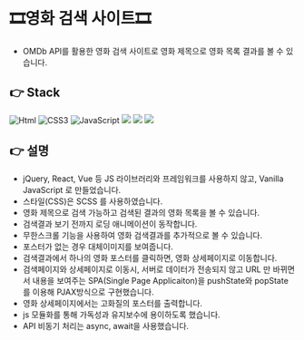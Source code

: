 # 🎞️영화 검색 사이트🎞️
* OMDb API를 활용한 영화 검색 사이트로 영화 제목으로 영화 목록 결과를 볼 수 있습니다.

## 👉 Stack

<img alt="Html" src ="https://img.shields.io/badge/HTML-E34F26.svg?&style=for-the-badge&logo=HTML5&logoColor=white"/> <img alt="CSS3" src ="https://img.shields.io/badge/CSS3-FF9933.svg?&style=for-the-badge&logo=CSS3&logoColor=white"/> <img alt="JavaScript" src ="https://img.shields.io/badge/JavaScript-F7DF1E.svg?&style=for-the-badge&logo=JavaScript&logoColor=white"/> <img src="https://img.shields.io/badge/npm-CB3837?style=for-the-badge&logo=npm&logoColor=white"> <img src="https://img.shields.io/badge/sass-CC6699?style=for-the-badge&logo=sass&logoColor=white"> <img src="https://img.shields.io/badge/netlify-00C7B7?style=for-the-badge&logo=netlify&logoColor=white">


## 👉 설명
- jQuery, React, Vue 등 JS 라이브러리와 프레임워크를 사용하지 않고, Vanilla JavaScript 로 만들었습니다.
- 스타일(CSS)은 SCSS 를 사용하였습니다.
- 영화 제목으로 검색 가능하고 검색된 결과의 영화 목록을 볼 수 있습니다.
- 검색결과 보기 전까지 로딩 애니메이션이 동작합니다.
- 무한스크롤 기능을 사용하여 영화 검색결과를 추가적으로 볼 수 있습니다.
- 포스터가 없는 경우 대체이미지를 보여줍니다.
- 검색결과에서 하나의 영화 포스터를 클릭하면, 영화 상세페이지로 이동합니다.
- 검색페이지와 상세페이지로 이동시, 서버로 데이터가 전송되지 않고 URL 만 바뀌면서 내용을 보여주는 SPA(Single Page Applicaiton)을 pushState와 popState를 이용해 PJAX방식으로 구현했습니다.
- 영화 상세페이지에서는 고화질의 포스터를 출력합니다.
- js 모듈화를 통해 가독성과 유지보수에 용이하도록 했습니다.
- API 비동기 처리는 async, await을 사용했습니다.
